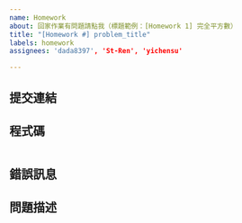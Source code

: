 ```yaml
---
name: Homework
about: 回家作業有問題請點我（標題範例：[Homework 1] 完全平方數）
title: "[Homework #] problem_title"
labels: homework
assignees: 'dada8397', 'St-Ren', 'yichensu'

---
```


## 提交連結

<!--
在批改系統上作答的同學請填寫提交連結，若無則請留空。
-->

## 程式碼

<!--
請填入你的程式碼並注意縮排。
請勿上傳螢幕截圖！
-->

```python

```

## 錯誤訊息

<!-- 若有錯誤訊息請提供截圖，若無則請留空。 -->

## 問題描述

<!-- 請盡量完整地敘述你的問題。 -->
